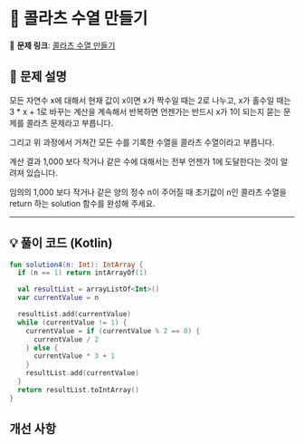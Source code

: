 # 📝 콜라츠 수열 만들기

🔗 **문제 링크**: [콜라츠 수열 만들기](https://school.programmers.co.kr/learn/courses/30/lessons/181919)

## 📌 문제 설명  
모든 자연수 x에 대해서 현재 값이 x이면 x가 짝수일 때는 2로 나누고, x가 홀수일 때는 3 * x + 1로 바꾸는 계산을 계속해서 반복하면 언젠가는 반드시 x가 1이 되는지 묻는 문제를 콜라츠 문제라고 부릅니다.

그리고 위 과정에서 거쳐간 모든 수를 기록한 수열을 콜라츠 수열이라고 부릅니다.

계산 결과 1,000 보다 작거나 같은 수에 대해서는 전부 언젠가 1에 도달한다는 것이 알려져 있습니다.

임의의 1,000 보다 작거나 같은 양의 정수 n이 주어질 때 초기값이 n인 콜라츠 수열을 return 하는 solution 함수를 완성해 주세요.

---

## 💡 풀이 코드 (Kotlin)
```kotlin
fun solution4(n: Int): IntArray {
  if (n == 1) return intArrayOf(1)

  val resultList = arrayListOf<Int>()
  var currentValue = n

  resultList.add(currentValue)
  while (currentValue != 1) {
    currentValue = if (currentValue % 2 == 0) {
      currentValue / 2
    } else {
      currentValue * 3 + 1
    }
    resultList.add(currentValue)
  }
  return resultList.toIntArray()
}
```

## 개선 사항
